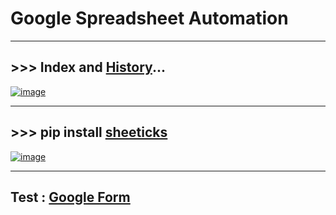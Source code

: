 # Google Spreadsheet Automation

------------------------------------

## >>> Index and [History](https://github.com/imvickykumar999/Accounts/blob/6b71463df43103f99408dd26e5f9da381c8203d4/KhataBook_by_ID.py#L75)...
[![image](https://user-images.githubusercontent.com/50515418/159109642-c2323ec6-5916-4289-9164-ff6f9ddb42b1.png)](https://docs.google.com/spreadsheets/d/1aJqW6A_rVdK7bfeX2Lb8O22xztbDFZw29yLwSc3ekUE/edit#gid=0)

----------------------------------

## >>> pip install [sheeticks](https://pypi.org/project/sheeticks/)
[![image](https://user-images.githubusercontent.com/50515418/159118389-099962d1-8e91-4e3d-a2be-c3b529dd2400.png)](https://pypi.org/project/sheeticks/)

--------------------------------------------

## Test : [Google Form](https://docs.google.com/forms/u/0/d/e/1FAIpQLSdBz_zhKCXp8xK2po1Dscq6EkRiJjTT5L0JoMXHX_yshVSW3Q/formResponse)
